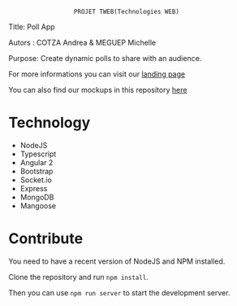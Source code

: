 		              PROJET TWEB(Technologies WEB)
Title: Poll App

Autors : COTZA Andrea & MEGUEP Michelle

Purpose: Create dynamic polls to share with an audience.

For more informations you can visit our [landing page](https://cotzadev.github.io/HeigVD-TWEB-PollApp/)

You can also find our mockups in this repository [here](https://github.com/CotzaDev/HeigVD-TWEB-PollApp/tree/master/mockup-images)


# Technology
- NodeJS
- Typescript
- Angular 2
- Bootstrap
- Socket.io
- Express
- MongoDB
- Mangoose

# Contribute
You need to have a recent version of NodeJS and NPM installed.

Clone the repository and run `npm install`.

Then you can use `npm run server` to start the development server.
